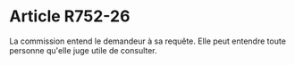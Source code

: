 # Article R752-26

La commission entend le demandeur à sa requête. Elle peut entendre toute personne qu'elle juge utile de consulter.